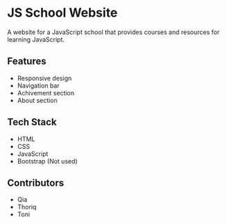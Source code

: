 # JS School Website

A website for a JavaScript school that provides courses and resources for learning JavaScript.

## Features

- Responsive design
- Navigation bar
- Achivement section
- About section

## Tech Stack

- HTML
- CSS
- JavaScript
- Bootstrap (Not used)

## Contributors

- Qia
- Thoriq
- Toni